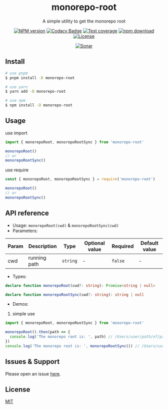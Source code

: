 <div style="text-align: center;" align="center">

# monorepo-root

A simple utility to get the monorepo root

[![NPM version][npm-image]][npm-url]
[![Codacy Badge][codacy-image]][codacy-url]
[![Test coverage][codecov-image]][codecov-url]
[![npm download][download-image]][download-url]
[![License][license-image]][license-url]

[![Sonar][sonar-image]][sonar-url]

</div>

## Install

```bash
# use pnpm
$ pnpm install -D monorepo-root

# use yarn
$ yarn add -D monorepo-root

# use npm
$ npm install -D monorepo-root
```

## Usage

use import

```js
import { monorepoRoot, monorepoRootSync } from 'monorepo-root'

monorepoRoot()
// or
monorepoRootSync()
```

use require

```js
const { monorepoRoot, monorepoRootSync } = require('monorepo-root')

monorepoRoot()
// or
monorepoRootSync()
```

## API reference

- Usage: `monorepoRoot(cwd)` & `monorepoRootSync(cwd)`
- Parameters:

<div class="table-prop">

| Param | Description  | Type     | Optional value | Required | Default value |
| ----- | ------------ | -------- | -------------- | -------- | ------------- |
| cwd   | running path | `string` | -              | `false`  | -             |

</div>

- Types:

```ts
declare function monorepoRoot(cwd?: string): Promise<string | null>

declare function monorepoRootSync(cwd?: string): string | null
```

- Demos:

1. simple use

```ts
import { monorepoRoot, monorepoRootSync } from 'monorepo-root'

monorepoRoot().then(path => {
  console.log('The monorepo root is: ', path) // /Users/user/path/of/package/root or null
})
console.log('The monorepo root is: ', monorepoRootSync()) // /Users/user/path/of/package/root or null
```

## Issues & Support

Please open an issue [here](https://github.com/saqqdy/node-kit/issues).

## License

[MIT](LICENSE)

[npm-image]: https://img.shields.io/npm/v/monorepo-root.svg?style=flat-square
[npm-url]: https://npmjs.org/package/monorepo-root
[codacy-image]: https://app.codacy.com/project/badge/Grade/f70d4880e4ad4f40aa970eb9ee9d0696
[codacy-url]: https://www.codacy.com/gh/saqqdy/monorepo-root/dashboard?utm_source=github.com&utm_medium=referral&utm_content=saqqdy/monorepo-root&utm_campaign=Badge_Grade
[codecov-image]: https://img.shields.io/codecov/c/github/saqqdy/monorepo-root.svg?style=flat-square
[codecov-url]: https://codecov.io/github/saqqdy/monorepo-root?branch=master
[download-image]: https://img.shields.io/npm/dm/monorepo-root.svg?style=flat-square
[download-url]: https://npmjs.org/package/monorepo-root
[license-image]: https://img.shields.io/badge/License-MIT-blue.svg
[license-url]: LICENSE
[sonar-image]: https://sonarcloud.io/api/project_badges/quality_gate?project=saqqdy_node-kit
[sonar-url]: https://sonarcloud.io/dashboard?id=saqqdy_node-kit
